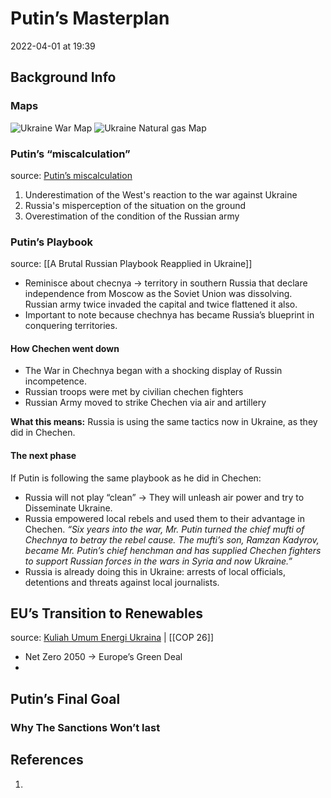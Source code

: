 # Putin’s Masterplan
2022-04-01 at 19:39

## Background Info
### **Maps**
 ![Ukraine War Map ](http://www.energy-cg.com/Ukraine/Ukraine_RussianInvasion_NatGasLines_Status_FullFrame_Image1x1_EnergyConsultingGroup.png) ![Ukraine Natural gas Map ](http://www.energy-cg.com/Ukraine/Ukraine_preconflict_oilgas_situation_Jan15_EnergyConsutlingGroup_web.png)

### Putin’s “miscalculation”
source: [Putin’s miscalculation](https://www.wilsoncenter.org/blog-post/putins-miscalculations)
1. Underestimation of the West's reaction to the war against Ukraine
2. Russia's misperception of the situation on the ground
3. Overestimation of the condition of the Russian army

### Putin’s Playbook
source: [[A Brutal Russian Playbook Reapplied in Ukraine]]
- Reminisce about checnya → territory in southern Russia that declare independence from Moscow as the Soviet Union was dissolving. Russian army twice invaded the capital and twice flattened it also.
- Important to note because chechnya has became Russia’s blueprint in conquering territories.
#### How Chechen went down
- The War in Chechnya began with a shocking display of Russin incompetence.
- Russian troops were met by civilian chechen fighters
- Russian Army moved to strike Chechen via air and artillery

**What this means:** Russia is using the same tactics now in Ukraine, as they did in Chechen.
#### The next phase
If Putin is following the same playbook as he did in Chechen:
- Russia will not play “clean” → They will unleash air power and try to Disseminate Ukraine.
- Russia empowered local rebels and used them to their advantage in Chechen.
	*“Six years into the war, Mr. Putin turned the chief mufti of Chechnya to betray the rebel cause. The mufti’s son, Ramzan Kadyrov, became Mr. Putin’s chief henchman and has supplied Chechen fighters to support Russian forces in the wars in Syria and now Ukraine.”*
- Russia is already doing this in Ukraine: arrests of local officials, detentions and threats against local journalists.

## EU’s Transition to Renewables
source: [Kuliah Umum Energi Ukraina](https://www.youtube.com/watch?v=BUpondha7oo) | [[COP 26]]

- Net Zero 2050 → Europe’s Green Deal
- 

## Putin’s Final Goal
### Why The Sanctions Won’t last
## References
1. 